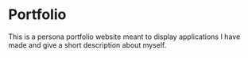 # Portfolio

This is a persona portfolio website meant to display applications I have made and give a short description about myself.
